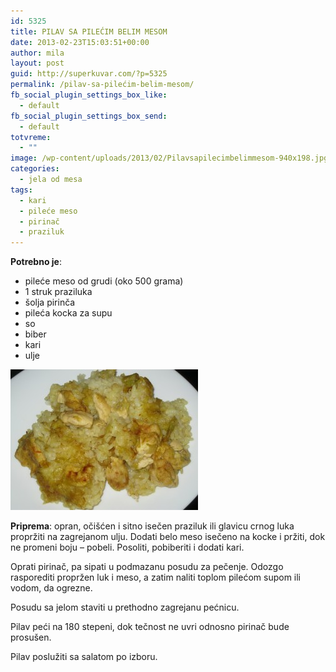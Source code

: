 ```yaml
---
id: 5325
title: PILAV SA PILEĆIM BELIM MESOM
date: 2013-02-23T15:03:51+00:00
author: mila
layout: post
guid: http://superkuvar.com/?p=5325
permalink: /pilav-sa-pilećim-belim-mesom/
fb_social_plugin_settings_box_like:
  - default
fb_social_plugin_settings_box_send:
  - default
totvreme:
  - ""
image: /wp-content/uploads/2013/02/Pilavsapilecimbelimmesom-940x198.jpg
categories:
  - jela od mesa
tags:
  - kari
  - pileće meso
  - pirinač
  - praziluk
---
```

**Potrebno je**:

  * pileće meso od grudi (oko 500 grama)
  * 1 struk praziluka
  * šolja pirinča
  * pileća kocka za supu
  * so
  * biber
  * kari
  * ulje

<img class="alignnone size-medium wp-image-5326" src="/wp-content/uploads/2013/02/Pilavsapilecimbelimmesom-300x225.jpg" alt="Pilavsapilecimbelimmesom" width="300" height="225" /> 

**Priprema**: opran, očišćen i sitno isečen praziluk ili glavicu crnog luka propržiti na zagrejanom ulju. Dodati belo meso isečeno na kocke i pržiti, dok ne promeni boju &#8211; pobeli. Posoliti, pobiberiti i dodati kari.

Oprati pirinač, pa sipati u podmazanu posudu za pečenje. Odozgo rasporediti propržen luk i meso, a zatim naliti toplom pilećom supom ili vodom, da ogrezne.

Posudu sa jelom staviti u prethodno zagrejanu pećnicu.

Pilav peći na 180 stepeni, dok tečnost ne uvri odnosno pirinač bude prosušen.

Pilav poslužiti sa salatom po izboru.

&nbsp;